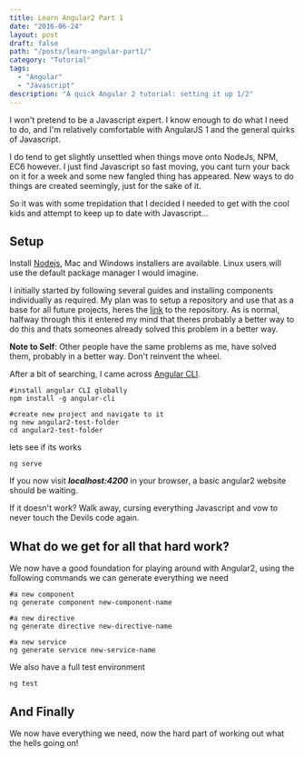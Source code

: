 ```yaml
---
title: Learn Angular2 Part 1
date: "2016-06-24"
layout: post
draft: false
path: "/posts/learn-angular-part1/"
category: "Tutorial"
tags:
  - "Angular"
  - "Javascript"
description: "A quick Angular 2 tutorial: setting it up 1/2"
---
```


I won't pretend to be a Javascript expert. I know enough to do what I need to do, and I'm relatively comfortable with AngularJS 1 and the general quirks of Javascript.

I do tend to get slightly unsettled when things move onto NodeJs, NPM, EC6 however. I just find Javascript so fast moving, you cant turn your back on it for a week and some new fangled thing has appeared. New ways to do things are created seemingly,  just for the sake of it.

So it was with some trepidation that I decided I needed to get with the cool kids and attempt to keep up to date with Javascript...

## Setup

Install <a href="https://nodejs.org/en/download/" target="_blank">Nodejs</a>, Mac and Windows installers are available. Linux users will use the default package manager I would imagine.

I initially started by following several guides and installing components individually as required. My plan was to setup a repository and use that as a base for all future projects, heres the <a href="https://github.com/johnmccuk/base-angular-setup" target="_blank">link</a> to the repository. As is normal, halfway through this it entered my mind that theres probably a better way to do this and thats someones already solved this problem in a better way.

**Note to Self**: Other people have the same problems as me, have solved them, probably in a better way. Don't reinvent the wheel.

After a bit of searching, I came across <a href="https://cli.angular.io/" target="_blank">Angular CLI</a>.

```
#install angular CLI globally
npm install -g angular-cli
```

```
#create new project and navigate to it
ng new angular2-test-folder
cd angular2-test-folder
```

lets see if its works

```
ng serve
```

If you now visit ***localhost:4200*** in your browser, a basic angular2 website should be waiting.

If it doesn't work? Walk away, cursing everything Javascript and vow to never touch the Devils code again.

## What do we get for all that hard work?

We now have a good foundation for playing around with Angular2, using the following commands we can generate everything we need

```
#a new component 
ng generate component new-component-name

#a new directive
ng generate directive new-directive-name

#a new service
ng generate service new-service-name
```

We also have a full test environment

```
ng test
```

## And Finally
We now have everything we need, now the hard part of working out what the hells going on!